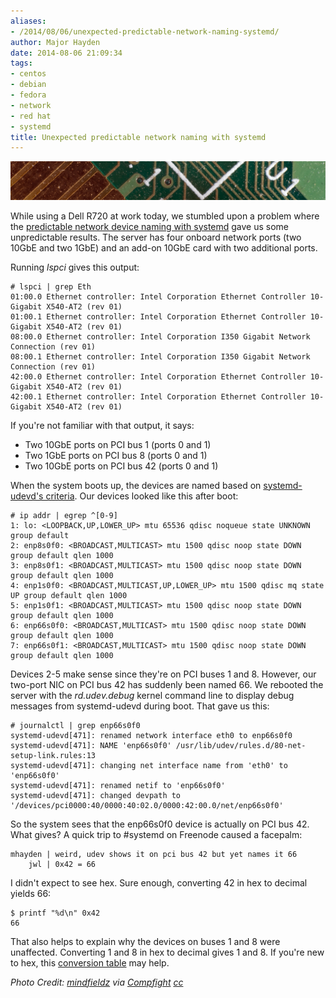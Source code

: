 ```yaml
---
aliases:
- /2014/08/06/unexpected-predictable-network-naming-systemd/
author: Major Hayden
date: 2014-08-06 21:09:34
tags:
- centos
- debian
- fedora
- network
- red hat
- systemd
title: Unexpected predictable network naming with systemd
---
```


![1]

While using a Dell R720 at work today, we stumbled upon a problem where the [predictable network device naming with systemd][2] gave us some unpredictable results. The server has four onboard network ports (two 10GbE and two 1GbE) and an add-on 10GbE card with two additional ports.

Running _lspci_ gives this output:

```
# lspci | grep Eth
01:00.0 Ethernet controller: Intel Corporation Ethernet Controller 10-Gigabit X540-AT2 (rev 01)
01:00.1 Ethernet controller: Intel Corporation Ethernet Controller 10-Gigabit X540-AT2 (rev 01)
08:00.0 Ethernet controller: Intel Corporation I350 Gigabit Network Connection (rev 01)
08:00.1 Ethernet controller: Intel Corporation I350 Gigabit Network Connection (rev 01)
42:00.0 Ethernet controller: Intel Corporation Ethernet Controller 10-Gigabit X540-AT2 (rev 01)
42:00.1 Ethernet controller: Intel Corporation Ethernet Controller 10-Gigabit X540-AT2 (rev 01)
```


If you're not familiar with that output, it says:

* Two 10GbE ports on PCI bus 1 (ports 0 and 1)
* Two 1GbE ports on PCI bus 8 (ports 0 and 1)
* Two 10GbE ports on PCI bus 42 (ports 0 and 1)

When the system boots up, the devices are named based on [systemd-udevd's criteria][3]. Our devices looked like this after boot:

```
# ip addr | egrep ^[0-9]
1: lo: <LOOPBACK,UP,LOWER_UP> mtu 65536 qdisc noqueue state UNKNOWN group default
2: enp8s0f0: <BROADCAST,MULTICAST> mtu 1500 qdisc noop state DOWN group default qlen 1000
3: enp8s0f1: <BROADCAST,MULTICAST> mtu 1500 qdisc noop state DOWN group default qlen 1000
4: enp1s0f0: <BROADCAST,MULTICAST,UP,LOWER_UP> mtu 1500 qdisc mq state UP group default qlen 1000
5: enp1s0f1: <BROADCAST,MULTICAST> mtu 1500 qdisc noop state DOWN group default qlen 1000
6: enp66s0f0: <BROADCAST,MULTICAST> mtu 1500 qdisc noop state DOWN group default qlen 1000
7: enp66s0f1: <BROADCAST,MULTICAST> mtu 1500 qdisc noop state DOWN group default qlen 1000
```


Devices 2-5 make sense since they're on PCI buses 1 and 8. However, our two-port NIC on PCI bus 42 has suddenly been named 66. We rebooted the server with the _rd.udev.debug_ kernel command line to display debug messages from systemd-udevd during boot. That gave us this:

```
# journalctl | grep enp66s0f0
systemd-udevd[471]: renamed network interface eth0 to enp66s0f0
systemd-udevd[471]: NAME 'enp66s0f0' /usr/lib/udev/rules.d/80-net-setup-link.rules:13
systemd-udevd[471]: changing net interface name from 'eth0' to 'enp66s0f0'
systemd-udevd[471]: renamed netif to 'enp66s0f0'
systemd-udevd[471]: changed devpath to '/devices/pci0000:40/0000:40:02.0/0000:42:00.0/net/enp66s0f0'
```


So the system sees that the enp66s0f0 device is actually on PCI bus 42. What gives? A quick trip to #systemd on Freenode caused a facepalm:

```
mhayden | weird, udev shows it on pci bus 42 but yet names it 66
    jwl | 0x42 = 66
```


I didn't expect to see hex. Sure enough, converting 42 in hex to decimal yields 66:

```
$ printf "%d\n" 0x42
66
```


That also helps to explain why the devices on buses 1 and 8 were unaffected. Converting 1 and 8 in hex to decimal gives 1 and 8. If you're new to hex, this [conversion table][4] may help.

*Photo Credit: <a href="https://www.flickr.com/photos/90021863@N00/3240995967/">mindfieldz</a> via <a href="http://compfight.com">Compfight</a> <a href="https://creativecommons.org/licenses/by-nc-sa/2.0/">cc</a>*

 [1]: /wp-content/uploads/2014/08/3240995967_04d7888d5c_o-e1407359174321.jpg
 [2]: http://www.freedesktop.org/wiki/Software/systemd/PredictableNetworkInterfaceNames/
 [3]: http://cgit.freedesktop.org/systemd/systemd/tree/src/udev/udev-builtin-net_id.c#n35
 [4]: http://ascii.cl/conversion.htm